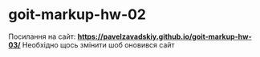 # goit-markup-hw-02

Посилання на сайт: **https://pavelzavadskiy.github.io/goit-markup-hw-03/** Необхідно щось змінити шоб оновився сайт
